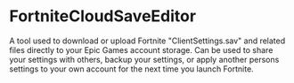 # FortniteCloudSaveEditor
A tool used to download or upload Fortnite "ClientSettings.sav" and related files directly to your Epic Games account storage. Can be used to share your settings with others, backup your settings, or apply another persons settings to your own account for the next time you launch Fortnite.

